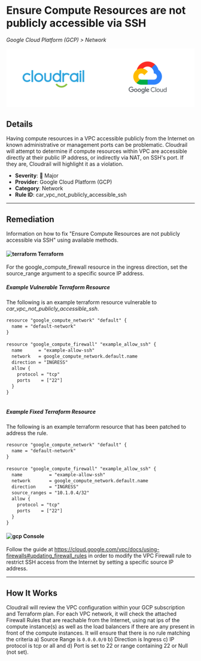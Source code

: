 # Ensure Compute Resources are not publicly accessible via SSH

*Google Cloud Platform (GCP) > Network*

![Cloudrail and Google Cloud Platform (GCP) logos](../images/cloudrail_gcp.png)

## Details
Having compute resources in a VPC accessible publicly from the Internet on known administrative or management ports can be problematic. Cloudrail will attempt to determine if compute resources within VPC are accessible directly at their public IP address, or indirectly via NAT, on SSH's port. If they are, Cloudrail will highlight it as a violation.

- **Severity**: 🔴 Major
- **Provider**: Google Cloud Platform (GCP)
- **Category**: Network
- **Rule ID**: car_vpc_not_publicly_accessible_ssh

---

## Remediation
Information on how to fix "Ensure Compute Resources are not publicly accessible via SSH" using available methods.


####  <img src="../_media/emojis/terraform.png" alt="terraform" width="20"/>  Terraform
For the google_compute_firewall resource in the ingress direction, set the source_range argument to a specific source IP address.



##### Example Vulnerable Terraform Resource
The following is an example terraform resource vulnerable to *car_vpc_not_publicly_accessible_ssh*.
```hcl
resource "google_compute_network" "default" {
  name = "default-network"
}

resource "google_compute_firewall" "example_allow_ssh" {
  name      = "example-allow-ssh"
  network   = google_compute_network.default.name
  direction = "INGRESS"
  allow {
    protocol = "tcp"
    ports    = ["22"]
  }
}


```



##### Example Fixed Terraform Resource
The following is an example terraform resource that has been patched to address the rule.
```hcl
resource "google_compute_network" "default" {
  name = "default-network"
}

resource "google_compute_firewall" "example_allow_ssh" {
  name          = "example-allow-ssh"
  network       = google_compute_network.default.name
  direction     = "INGRESS"
  source_ranges = "10.1.0.4/32"
  allow {
    protocol = "tcp"
    ports    = ["22"]
  }
}

```







####  <img src="../_media/emojis/gcp.png" alt="gcp" width="20"/> Console
Follow the guide at <https://cloud.google.com/vpc/docs/using-firewalls#updating_firewall_rules> in order to modify the VPC Firewall rule to restrict SSH access from the Internet by setting a specific source IP address.




---

## How It Works
Cloudrail will review the VPC configuration within your GCP subscription and Terraform plan. For each VPC network, it will check the attached Firewall Rules that are reachable from the Internet, using nat ips of the compute instance(s) as well as the load balancers if there are any present in front of the compute instances. It will ensure that there is no rule matching the criteria a) Source Range is `0.0.0.0/0` b) Direction is Ingress c) IP protocol is tcp or all and d) Port is set to 22 or range containing 22 or Null (not set).